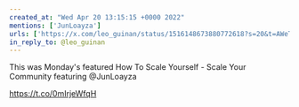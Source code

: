 ```yaml
---
created_at: "Wed Apr 20 13:15:15 +0000 2022"
mentions: ['JunLoayza']
urls: ['https://x.com/leo_guinan/status/1516148673880772618?s=20&t=AWeTUpoxzTE9HYvQcJgnWA']
in_reply_to: @leo_guinan
---
```


This was Monday's featured How To Scale Yourself - Scale Your Community featuring @JunLoayza 

https://t.co/0mIrjeWfqH